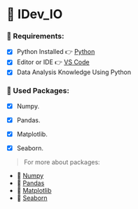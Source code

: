 # 📌 **IDev_IO**


### 📍 Requirements:
- [x] Python Installed	👉	[Python](https://www.python.org)
- [x] Editor or IDE	👉	[VS Code](https://code.visualstudio.com)
- [x] Data Analysis Knowledge Using Python

### 📍 Used Packages:
- [x] Numpy.
- [x] Pandas.
- [x] Matplotlib.
- [x] Seaborn.



> For more about packages:
- 🔗 [Numpy](https://numpy.org/doc/)
- 🔗 [Pandas](https://pandas.pydata.org/docs/)
- 🔗 [Matplotlib](https://matplotlib.org/3.3.3/contents.html)
- 🔗 [Seaborn](https://seaborn.pydata.org/)

